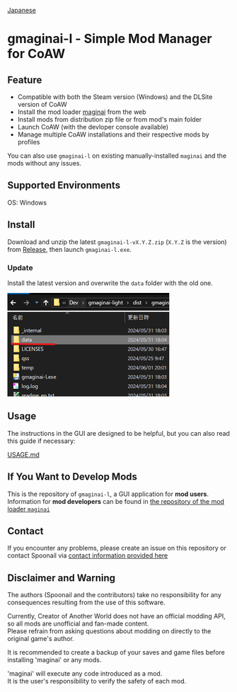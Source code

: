 [Japanese](README_ja.md)

# gmaginai-l - Simple Mod Manager for CoAW 

## Feature
- Compatible with both the Steam version (Windows) and the DLSite version of CoAW
- Install the mod loader [maginai](https://github.com/Spoonail-Iroiro/maginai) from the web
- Install mods from distribution zip file or from mod's main folder
- Launch CoAW (with the devloper console available)
- Manage multiple CoAW installations and their respective mods by profiles

You can also use `gmaginai-l` on existing manually-installed `maginai` and the mods without any issues.

## Supported Environments
OS: Windows

## Install
Download and unzip the latest `gmaginai-l-vX.Y.Z.zip` (`X.Y.Z` is the version) from [Release](https://github.com/Spoonail-Iroiro/gmaginai-l/releases), then launch `gmaginai-l.exe`.

### Update
Install the latest version and overwrite the `data` folder with the old one.

![docs/image/migrate-gmaginai-l.png](docs/image/migrate-gmaginai-l.png)

## Usage
The instructions in the GUI are designed to be helpful, but you can also read this guide if necessary:

[USAGE.md](docs/USAGE.md)

## If You Want to Develop Mods
This is the repository of `gmaginai-l`, a GUI application for **mod users**.  
Information for **mod developers** can be found in [the repository of the mod loader `maginai`](https://github.com/Spoonail-Iroiro/maginai/blob/develop/README_en.md)

## Contact
If you encounter any problems, please create an issue on this repository or contact Spoonail via [contact information provided here](https://whiteblackspace.hatenablog.com/contact-coaw)

## Disclaimer and Warning
The authors (Spoonail and the contributors) take no responsibility for any consequences resulting from the use of this software.

Currently, Creator of Another World does not have an official modding API, so all mods are unofficial and fan-made content.  
Please refrain from asking questions about modding on directly to the original game's author.
    
It is recommended to create a backup of your saves and game files before installing 'maginai' or any mods.

'maginai' will execute any code introduced as a mod.  
It is the user's responsibility to verify the safety of each mod.


